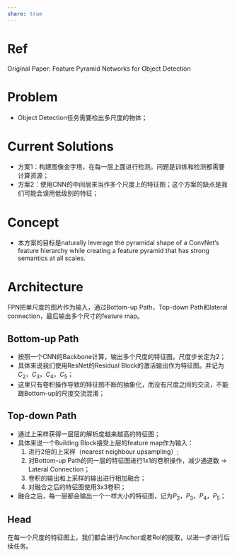 ```yaml
---
share: true
---
```


# Ref

Original Paper: Feature Pyramid Networks for Object Detection

# Problem
- Object Detection任务需要检出多尺度的物体；

# Current Solutions
- 方案1：构建图像金字塔，在每一层上面进行检测。问题是训练和检测都需要计算资源；
- 方案2：使用CNN的中间层来当作多个尺度上的特征图；这个方案的缺点是我们可能会误用低级别的特征；

# Concept
- 本方案的目标是naturally leverage the pyramidal shape of a ConvNet’s feature hierarchy while creating a feature pyramid that has strong semantics at all scales. 

# Architecture

FPN把单尺度的图片作为输入，通过Bottom-up Path，Top-down Path和lateral connection，最后输出多个尺寸的feature map。

## Bottom-up Path
- 按照一个CNN的Backbone计算，输出多个尺度的特征图。尺度步长定为2；
- 具体来说我们使用ResNet的Residual Block的激活输出作为特征图。并记为$C_2$，$C_3$，$C_4$，$C_5$；
- 这里只有卷积操作导致的特征图不断的抽象化，而没有尺度之间的交流，不能跟Bottom-up的尺度交流混淆；

## Top-down Path
- 通过上采样获得一层层的解析度越来越高的特征图；
- 具体来说一个Building Block接受上层的feature map作为输入：
	1. 进行2倍的上采样（nearest neighbour upsampling）;
	2. 对Bottom-up Path的同一层的特征图进行1x1的卷积操作，减少通道数 → Lateral Connection；
	3. 卷积的输出和上采样的输出进行相加融合；
	4. 对融合之后的特征图使用3x3卷积；
- 融合之后，每一层都会输出一个一样大小的特征图，记为$P_2$，$P_3$，$P_4$，$P_5$；

## Head
在每一个尺度的特征图上，我们都会进行Anchor或者RoI的提取，以进一步进行后续任务。